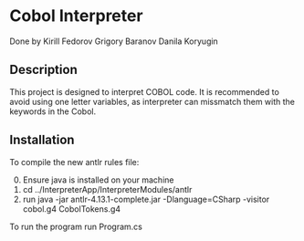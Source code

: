# Cobol Interpreter

Done by
Kirill Fedorov
Grigory Baranov
Danila Koryugin

## Description
This project is designed to interpret COBOL code.
It is recommended to avoid using one letter variables, as interpreter can missmatch them with the keywords in the Cobol.

## Installation
To compile the new antlr rules file:

0. Ensure java is installed on your machine
1. cd ../InterpreterApp/InterpreterModules/antlr
2. run java -jar antlr-4.13.1-complete.jar -Dlanguage=CSharp -visitor cobol.g4 CobolTokens.g4

To run the program run Program.cs
